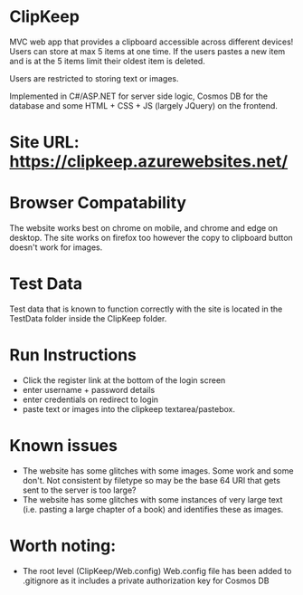 # ClipKeep
MVC web app that provides a clipboard accessible across different devices! Users can store at max 5 items at  one time. If the users pastes a new item and is at the 5 items limit their oldest item is deleted.

Users are restricted to storing text or images.

Implemented in C#/ASP.NET for server side logic, Cosmos DB for the database and some HTML + CSS + JS (largely JQuery) on the frontend.

# Site URL: https://clipkeep.azurewebsites.net/

# Browser Compatability 
The website works best on chrome on mobile, and chrome and edge on desktop. The site works on firefox too however the copy to clipboard button doesn't work for images.

# Test Data
Test data that is known to function correctly with the site is located in the TestData folder inside the ClipKeep folder.

# Run Instructions
- Click the register link at the bottom of the login screen
- enter username + password details
- enter credentials on redirect to login
- paste text or images into the clipkeep textarea/pastebox.

# Known issues
- The website has some glitches with some images. Some work and some don't. Not consistent by filetype so may be the base 64 URI that gets sent to the server is too large?
- The website has some glitches with some instances of very large text (i.e. pasting a large chapter of a book) and identifies these as images.

# Worth noting: 
- The root level (ClipKeep/Web.config) Web.config file has been added to .gitignore as it includes a private authorization key for Cosmos DB
